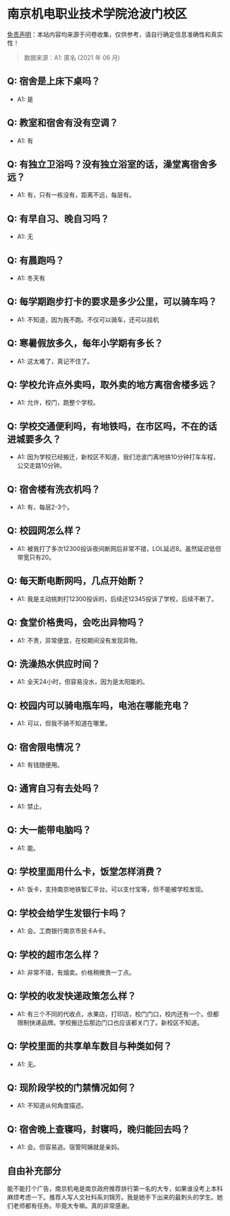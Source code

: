 # 南京机电职业技术学院沧波门校区

[免责声明](https://colleges.chat/#_3)：本站内容均来源于问卷收集，仅供参考，请自行确定信息准确性和真实性！

> 数据来源：A1: 匿名 (2021 年 06 月)

## Q: 宿舍是上床下桌吗？

- A1: 是

## Q: 教室和宿舍有没有空调？

- A1: 有

## Q: 有独立卫浴吗？没有独立浴室的话，澡堂离宿舍多远？

- A1: 有，只有一栋没有，距离不远，每层有。

## Q: 有早自习、晚自习吗？

- A1: 无

## Q: 有晨跑吗？

- A1: 冬天有

## Q: 每学期跑步打卡的要求是多少公里，可以骑车吗？

- A1: 不知道，因为我不跑。不仅可以骑车，还可以挂机

## Q: 寒暑假放多久，每年小学期有多长？

- A1: 这太难了，真记不住了。

## Q: 学校允许点外卖吗，取外卖的地方离宿舍楼多远？

- A1: 允许，校门，跑整个学校。

## Q: 学校交通便利吗，有地铁吗，在市区吗，不在的话进城要多久？

- A1: 因为学校已经搬迁，新校区不知道，我们沧波门离地铁10分钟打车车程，公交走路10分钟。

## Q: 宿舍楼有洗衣机吗？

- A1: 有，每层2-3个。

## Q: 校园网怎么样？

- A1: 被我打了多次12300投诉夜间断网后非常不错，LOL延迟8。虽然延迟低但带宽只有20。

## Q: 每天断电断网吗，几点开始断？

- A1: 我是主动挑刺打12300投诉的，后续还12345投诉了学校，后续不断了。

## Q: 食堂价格贵吗，会吃出异物吗？

- A1: 不贵，异常便宜，在校期间没有发现异物。

## Q: 洗澡热水供应时间？

- A1: 全天24小时，但容易没水，因为是太阳能的。

## Q: 校园内可以骑电瓶车吗，电池在哪能充电？

- A1: 可以，但我不骑不知道在哪里。

## Q: 宿舍限电情况？

- A1: 有钱随便用。

## Q: 通宵自习有去处吗？

- A1: 禁止。

## Q: 大一能带电脑吗？

- A1: 能。

## Q: 学校里面用什么卡，饭堂怎样消费？

- A1: 饭卡，支持南京地铁智汇平台。可以支付宝等，但不能被学校发现。

## Q: 学校会给学生发银行卡吗？

- A1: 会。工商银行南京市民卡A卡。

## Q: 学校的超市怎么样？

- A1: 非常不错，有烟卖。价格稍微贵一丁点。

## Q: 学校的收发快递政策怎么样？

- A1: 有三个不同的代收点，水果店，打印店，校门门口，校内还有一个。但都限制快递品牌。学校搬迁后那边门口也应该都关门了。新校区不知道。

## Q: 学校里面的共享单车数目与种类如何？

- A1: 无。

## Q: 现阶段学校的门禁情况如何？

- A1: 不知道从何角度描述。

## Q: 宿舍晚上查寝吗，封寝吗，晚归能回去吗？

- A1: 会。但容易逃。宿管阿姨就是亲妈。

## 自由补充部分

能不能打个广告，南京机电是南京政府推荐排行第一名的大专，如果谁没考上本科麻烦考虑一下。推荐人写人文社科系刘锦芳。我是她手下出来的最刺头的学生。她们老师都有任务。毕竟大专嘛。真的非常感谢。